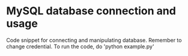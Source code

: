 # MySQL database connection and usage
Code snippet for connecting and manipulating database.
Remember to change credential.
To run the code, do 'python example.py'
